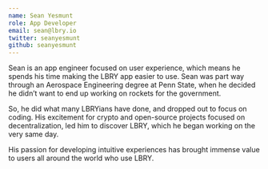```yaml
---
name: Sean Yesmunt
role: App Developer
email: sean@lbry.io
twitter: seanyesmunt
github: seanyesmunt
---
```


Sean is an app engineer focused on user experience, which means he spends his time making the LBRY app easier to use. Sean was part way through an Aerospace Engineering degree at Penn State, when he decided he didn’t want to end up working on rockets for the government.

So, he did what many LBRYians have done, and dropped out to focus on coding. His excitement for crypto and open-source projects focused on decentralization, led him to discover LBRY, which he began working on the very same day.

His passion for developing intuitive experiences has brought immense value to users all around the world who use LBRY.
